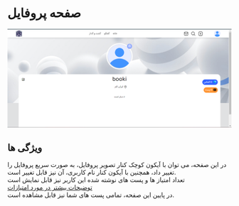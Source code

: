 # صفحه پروفایل
![index picture](../readme_pictures/6.png)

## ویژگی ها
در این صفحه، می توان با آیکون کوچک کنار تصویر پروفایل، به صورت سریع پروفایل را تغییر داد، همچنین با آیکون کنار نام کاربری، آن نیز قابل تغییر است.<br />
تعداد امتیاز ها و پست های نوشته شده این کاربر نیز قابل نمایش است<br />
[توضیحات بیشتر در مورد امتیازات](./score.md)<br />
در پایین این صفحه، تمامی پست های شما نیز قابل مشاهده است.